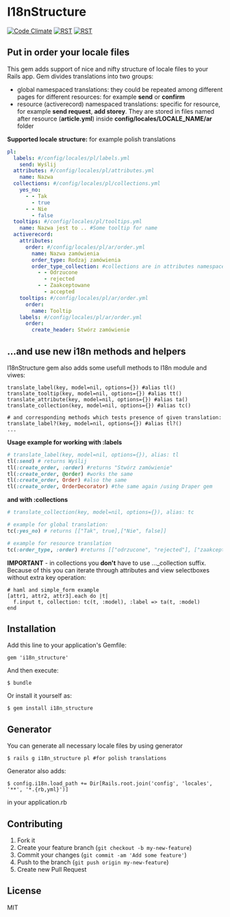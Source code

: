 # I18nStructure

[![Code Climate](https://codeclimate.com/github/KMPgroup/i18n-structure.png)](https://codeclimate.com/github/KMPgroup/i18n-structure)
[![RST](http://rst-it.com/files/rstwithpassion.png)](http://rst-it.com) [![RST](http://rst-it.com/files/howwedoapps.png)](http://howwedoapps.com)

## Put in order your locale files

This gem adds support of nice and nifty structure of locale files to your Rails app.
Gem divides translations into two groups:

- global namespaced translations: they could be repeated among different pages for different resources: for example **send** or **confirm** 
- resource (activerecord) namespaced translations: specific for resource, for example **send request**, **add storey**. They are stored in files named after resource (**article.yml**) inside **config/locales/LOCALE_NAME/ar** folder

**Supported locale structure:** for example polish translations

```yaml
pl:
  labels: #/config/locales/pl/labels.yml
    send: Wyślij
  attributes: #/config/locales/pl/attributes.yml
    name: Nazwa
  collections: #/config/locales/pl/collections.yml
    yes_no: 
      - - Tak
        - true
      - - Nie
        - false
  tooltips: #/config/locales/pl/tooltips.yml
    name: Nazwa jest to .. #Some tooltip for name
  activerecord:
    attributes:
      order: #/config/locales/pl/ar/order.yml
        name: Nazwa zamówienia
        order_type: Rodzaj zamówienia
        order_type_collection: #collections are in attributes namespace
          - - Odrzucone
            - rejected
          - - Zaakceptowane
            - accepted
    tooltips: #/config/locales/pl/ar/order.yml
      order:
        name: Tooltip
    labels: #/config/locales/pl/ar/order.yml
      order:
        create_header: Stwórz zamówienie
```

## ...and use new i18n methods and helpers

I18nStructure gem also adds some usefull methods to I18n module and viwes:

```rails
translate_label(key, model=nil, options={}) #alias tl()
translate_tooltip(key, model=nil, options={}) #alias tt()
translate_attribute(key, model=nil, options={}) #alias ta()
translate_collection(key, model=nil, options={}) #alias tc()

# and corresponding methods which tests presence of given translation:
translate_label?(key, model=nil, options={}) #alias tl?()
...

```

**Usage example for working with :labels**

```ruby
# translate_label(key, model=nil, options={}), alias: tl
tl(:send) # returns Wyślij
tl(:create_order, :order) #returns "Stwórz zamówienie"
tl(:create_order, @order) #works the same
tl(:create_order, Order) #also the same
tl(:create_order, OrderDecorator) #the same again /using Draper gem
```

**and with :collections**
```ruby
# translate_collection(key, model=nil, options={}), alias: tc

# example for global translation:
tc(:yes_no) # returns [["Tak", true],["Nie", false]]

# example for resource translation
tc(:order_type, :order) #returns [["odrzucone", "rejected"], ["zaakceptowane", "accepted"]]
```

**IMPORTANT** - in collections you **don't** have to use ..._collection suffix. Because of this you can iterate through attributes and view selectboxes without extra key operation:

```rails
# haml and simple_form example
[attr1, attr2, attr3].each do |t|
  f.input t, collection: tc(t, :model), :label => ta(t, :model)
end

```


## Installation

Add this line to your application's Gemfile:

    gem 'i18n_structure'

And then execute:

    $ bundle

Or install it yourself as:

    $ gem install i18n_structure


## Generator

You can generate all necessary locale files by using generator

    $ rails g i18n_structure pl #for polish translations

Generator also adds:

    $ config.i18n.load_path += Dir[Rails.root.join('config', 'locales', '**', '*.{rb,yml}')]

in your application.rb


## Contributing

1. Fork it
2. Create your feature branch (`git checkout -b my-new-feature`)
3. Commit your changes (`git commit -am 'Add some feature'`)
4. Push to the branch (`git push origin my-new-feature`)
5. Create new Pull Request

## License

MIT
